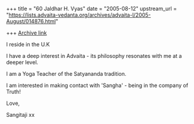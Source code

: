 +++
title = "60 Jaldhar H. Vyas"
date = "2005-08-12"
upstream_url = "https://lists.advaita-vedanta.org/archives/advaita-l/2005-August/014876.html"

+++
[Archive link](https://lists.advaita-vedanta.org/archives/advaita-l/2005-August/014876.html)

I reside in the U.K

I have a deep interest in Advaita - its philosophy resonates with me at a 
deeper level.

I am a Yoga Teacher of the Satyananda tradition.

I am interested in making contact with 'Sangha' - being in the company of 
Truth!

Love,

Sangitaji xx

